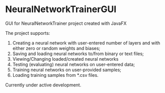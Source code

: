 # NeuralNetworkTrainerGUI
GUI for NeuralNetworkTrainer project created with JavaFX

The project supports:
1) Creating a neural network with user-entered number of layers and with either zero or random weights and biases;
2) Saving and loading neural networks to/from binary or text files;
3) Viewing/Changing loaded/created neural networks
4) Testing (evaluating) neural networks on user-entered data;
5) Training neural networks on user-provided samples;
6) Loading training samples from *.csv files.

Currently under active development.
